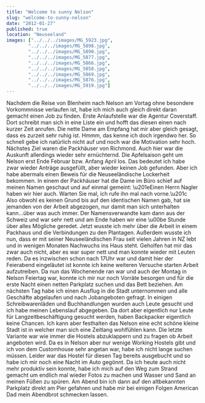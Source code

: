 ```yaml
---
title: "Welcome to sunny Nelson"
slug: "welcome-to-sunny-nelson"
date: "2012-01-27"
published: true
location: "Neuseeland"
images: ["../../../images/MG_5923.jpg",
        "../../../images/MG_5898.jpg",
        "../../../images/MG_5890.jpg",
        "../../../images/MG_5877.jpg",
        "../../../images/MG_5866.jpg",
        "../../../images/MG_5858.jpg",
        "../../../images/MG_5869.jpg",
        "../../../images/MG_5876.jpg",
        "../../../images/MG_5919.jpg"]
---
```


Nachdem die Reise von Blenheim nach Nelson am Vortag ohne besondere Vorkommnisse verlaufen ist, habe ich mich auch gleich direkt daran gemacht einen Job zu finden. Erste Anlaufstelle war die Agentur Coverstaff. Dort schreibt man sich in eine Liste ein und hofft das diesen einen nach kurzer Zeit anrufen. Die nette Dame am Empfang hat mir aber gleich gesagt, dass es zurzeit sehr ruhig ist. Hmmm, das kenne ich doch irgendwo her. So schnell gebe ich natürlich nicht auf und noch war die Motivation sehr hoch. Nächstes Ziel waren die Packhäuser von Richmond. Auch hier war die Auskunft allerdings wieder sehr ernüchternd. Die Apfelsaison geht um Nelson erst Ende Februar bzw. Anfang April los. Das bedeutet ich habe zwar wieder Anträge ausgefüllt, aber wieder keinen Job gefunden. Aber ich habe abermals einen Beweis für die Neuseeländische Lockerheit bekommen. In einem der Packhäuser hat die Dame im Büro schief auf meinen Namen geschaut und auf einmal gemeint: \u201eEinen Herrn Nagler haben wir hier auch. Warten Sie mal, ich rufe ihn mal nach vorne.\u201c Also obwohl es keinen Grund bis auf den identischen Namen gab, hat sie jemanden von der Arbeit abgezogen, nur damit man sich unterhalten kann...über was auch immer. Der Namensverwandte kam dann aus der Schweiz und war sehr nett und am Ende haben wir eine \u00be Stunde über alles Mögliche geredet. Jetzt wusste ich mehr über die Arbeit in einem Packhaus und die Verbindungen zu den Plantagen. Außerdem wusste ich nun, dass er mit seiner Neuseeländischen Frau seit vielen Jahren in NZ lebt und in wenigen Monaten Nachwuchs ins Haus steht. Geholfen hat mir das zwar auch nicht, aber es war super nett und man konnte wieder mit Leuten reden. Da es inzwischen schon nach 17Uhr war und damit hier der Feierabend eingeläutet ist konnte ich keine weiteren Versuche starten Arbeit aufzutreiben. Da nun das Wochenende ran war und auch der Montag in Nelson Feiertag war, konnte ich mir nur noch Vorräte besorgen und für die erste Nacht einen netten Parkplatz suchen und das Bett beziehen. Am nächsten Tag habe ich einen Ausflug in die Stadt unternommen und alle Geschäfte abgelaufen und nach Jobangeboten gefragt. In einigen Schreibwarenläden und Buchhandlungen wurden auch Leute gesucht und ich habe meinen Lebenslauf abgegeben. Da dort aber eigentlich nur Leute für Langzeitbeschäftigung gesucht werden, haben Backpacker eigentlich keine Chancen. Ich kann aber festhalten das Nelson eine echt schöne kleine Stadt ist in welcher man sich eine Zeitlang wohlfühlen kann.
Die letzte Variante war wie immer die Hostels abzuklappern und zu fragen ob Arbeit angeboten wird. Da es in Nelson aber nur wenige Working Hostels gibt und ich von dem Customhouse sehr angetan war, habe ich nicht lange suchen müssen. Leider war das Hostel für diesen Tag bereits ausgebucht und so habe ich mir noch eine Nacht im Auto gegönnt. Da ich heute auch nicht mehr produktiv sein konnte, habe ich mich auf den Weg zum Strand gemacht um endlich mal wieder Fotos zu machen und Wasser und Sand an meinen Füßen zu spüren.
Am Abend bin ich dann auf den altbekannten Parkplatz direkt am Pier gefahren und habe mir bei einigen Folgen American Dad mein Abendbrot schmecken lassen.
